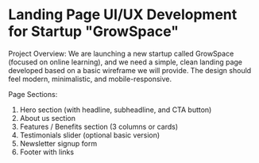 # Landing Page UI/UX Development for Startup "GrowSpace"

Project Overview:
We are launching a new startup called GrowSpace (focused on online learning), and we need a simple, clean landing page developed based on a basic wireframe we will provide.
The design should feel modern, minimalistic, and mobile-responsive.

Page Sections:
1) Hero section (with headline, subheadline, and CTA button)
2) About us section
3) Features / Benefits section (3 columns or cards)
4) Testimonials slider (optional basic version)
5) Newsletter signup form
6) Footer with links
